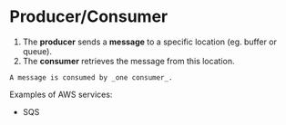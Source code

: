 # Producer/Consumer

1. The **producer** sends a **message** to a specific location (eg. buffer or queue). 
2. The **consumer** retrieves the message from this location.

```admonish note
A message is consumed by _one consumer_.
```

Examples of AWS services:
* SQS